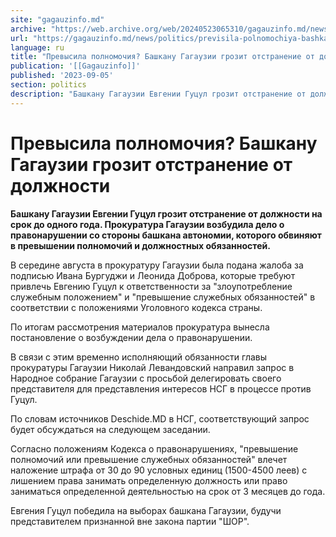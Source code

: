 ```yaml
---
site: "gagauzinfo.md"
archive: "https://web.archive.org/web/20240523065310/gagauzinfo.md/news/politics/previsila-polnomochiya-bashkanu-gagauzii-grozit-otstranenie-ot-dolzhnosti"
url: "https://gagauzinfo.md/news/politics/previsila-polnomochiya-bashkanu-gagauzii-grozit-otstranenie-ot-dolzhnosti"
language: ru
title: "Превысила полномочия? Башкану Гагаузии грозит отстранение от должности"
publication: '[[Gagauzinfo]]'
published: '2023-09-05'
section: politics
description: "Башкану Гагаузии Евгении Гуцул грозит отстранение от должности на срок до одного года. Прокуратура Гагаузии возбудила дело о правонарушении со стороны башкана автономии, которого обвиняют в превышении полномочий и должностных обязанностей."
---
```


# Превысила полномочия? Башкану Гагаузии грозит отстранение от должности

**Башкану Гагаузии Евгении Гуцул грозит отстранение от должности на срок до одного года. Прокуратура Гагаузии возбудила дело о правонарушении со стороны башкана автономии, которого обвиняют в превышении полномочий и должностных обязанностей.**

В середине августа в прокуратуру Гагаузии была подана жалоба за подписью Ивана Бургуджи и Леонида Доброва, которые требуют привлечь Евгению Гуцул к ответственности за "злоупотребление служебным положением" и "превышение служебных обязанностей" в соответствии с положениями Уголовного кодекса страны.

По итогам рассмотрения материалов прокуратура вынесла постановление о возбуждении дела о правонарушении.

В связи с этим временно исполняющий обязанности главы прокуратуры Гагаузии Николай Левандовский направил запрос в Народное собрание Гагаузии с просьбой делегировать своего представителя для представления интересов НСГ в процессе против Гуцул.

По словам источников Deschide.MD в НСГ, соответствующий запрос будет обсуждаться на следующем заседании.

Согласно положениям Кодекса о правонарушениях, "превышение полномочий или превышение служебных обязанностей" влечет наложение штрафа от 30 до 90 условных единиц (1500-4500 леев) с лишением права занимать определенную должность или право заниматься определенной деятельностью на срок от 3 месяцев до года.

Евгения Гуцул победила на выборах башкана Гагаузии, будучи представителем признанной вне закона партии "ШОР".